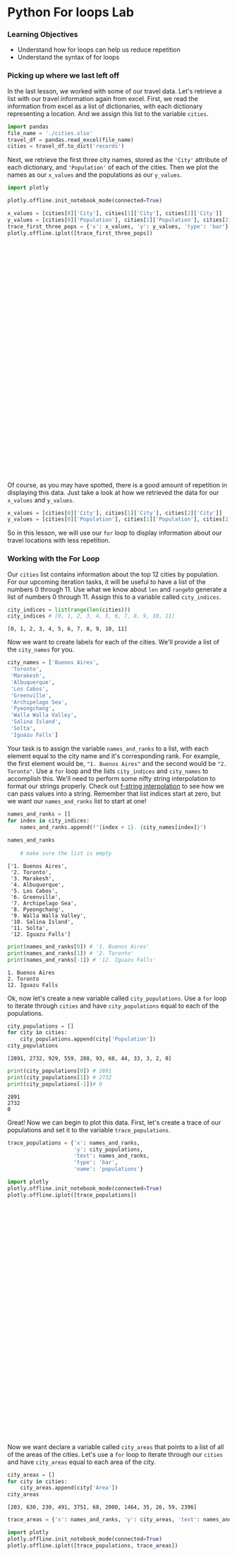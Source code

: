 
# Python For loops Lab

### Learning Objectives

* Understand how for loops can help us reduce repetition
* Understand the syntax of for loops 

### Picking up where we last left off

In the last lesson, we worked with some of our travel data.  Let's retrieve a list with our travel information again from excel.  First, we read the information from excel as a list of dictionaries, with each dictionary representing a location.  And we assign this list to the variable `cities`.


```python
import pandas
file_name = './cities.xlsx'
travel_df = pandas.read_excel(file_name)
cities = travel_df.to_dict('records')
```

Next, we retrieve the first three city names, stored as the `'City'` attribute of each dictionary, and `'Population'` of each of the cities.  Then we plot the names as our `x_values` and the populations as our `y_values`.


```python
import plotly

plotly.offline.init_notebook_mode(connected=True)

x_values = [cities[0]['City'], cities[1]['City'], cities[2]['City']]
y_values = [cities[0]['Population'], cities[1]['Population'], cities[2]['Population']]
trace_first_three_pops = {'x': x_values, 'y': y_values, 'type': 'bar'}
plotly.offline.iplot([trace_first_three_pops])
```


<script>requirejs.config({paths: { 'plotly': ['https://cdn.plot.ly/plotly-latest.min']},});if(!window.Plotly) {{require(['plotly'],function(plotly) {window.Plotly=plotly;});}}</script>



<div id="abb4d826-04bc-4fa0-b2ec-b3c61d6b4423" style="height: 525px; width: 100%;" class="plotly-graph-div"></div><script type="text/javascript">require(["plotly"], function(Plotly) { window.PLOTLYENV=window.PLOTLYENV || {};window.PLOTLYENV.BASE_URL="https://plot.ly";Plotly.newPlot("abb4d826-04bc-4fa0-b2ec-b3c61d6b4423", [{"x": ["Buenos Aires", "Toronto", "Marakesh"], "y": [2891, 2732, 929], "type": "bar", "uid": "3508c154-c9ca-11e9-96c8-3af9d3ad3e0b"}], {}, {"showLink": true, "linkText": "Export to plot.ly"})});</script>


Of course, as you may have spotted, there is a good amount of repetition in displaying this data.  Just take a look at how we retrieved the data for our `x_values` and `y_values`.  


```python
x_values = [cities[0]['City'], cities[1]['City'], cities[2]['City']]
y_values = [cities[0]['Population'], cities[1]['Population'], cities[2]['Population']]
```

So in this lesson, we will use our `for` loop to display information about our travel locations with less repetition.

### Working with the For Loop

Our `cities` list contains information about the top 12 cities by population.  For our upcoming iteration tasks, it will be useful to have a list of the numbers 0 through 11.  Use what we know about `len` and `range`to generate a list of numbers 0 through 11.  Assign this to a variable called `city_indices`.


```python
city_indices = list(range(len(cities)))
city_indices # [0, 1, 2, 3, 4, 5, 6, 7, 8, 9, 10, 11]
```




    [0, 1, 2, 3, 4, 5, 6, 7, 8, 9, 10, 11]



Now we want to create labels for each of the cities. We'll provide a list of the `city_names` for you. 


```python
city_names = ['Buenos Aires',
 'Toronto',
 'Marakesh',
 'Albuquerque',
 'Los Cabos',
 'Greenville',
 'Archipelago Sea',
 'Pyeongchang',
 'Walla Walla Valley',
 'Salina Island',
 'Solta',
 'Iguazu Falls']
```

Your task is to assign the variable `names_and_ranks` to a list, with each element equal to the city name and it's corresponding rank.  For example, the first element would be, `"1. Buenos Aires"` and the second would be `"2. Toronto"`.  Use a `for` loop and the lists `city_indices` and `city_names` to accomplish this.  We'll need to perform some nifty string interpolation to format our strings properly.  Check out [f-string interpolation](https://www.programiz.com/python-programming/string-interpolation#f) to see how we can pass values into a string.  Remember that list indices start at zero, but we want our `names_and_ranks` list to start at one!


```python
names_and_ranks = []
for index in city_indices: 
    names_and_ranks.append(f"{index + 1}. {city_names[index]}")
    
names_and_ranks
    
    # make sure the list is empty
```




    ['1. Buenos Aires',
     '2. Toronto',
     '3. Marakesh',
     '4. Albuquerque',
     '5. Los Cabos',
     '6. Greenville',
     '7. Archipelago Sea',
     '8. Pyeongchang',
     '9. Walla Walla Valley',
     '10. Salina Island',
     '11. Solta',
     '12. Iguazu Falls']




```python
print(names_and_ranks[0]) # '1. Buenos Aires'
print(names_and_ranks[1]) # '2. Toronto'
print(names_and_ranks[-1]) # '12. Iguazu Falls'
```

    1. Buenos Aires
    2. Toronto
    12. Iguazu Falls


Ok, now let's create a new variable called `city_populations`.  Use a `for` loop to iterate through `cities` and have `city_populations` equal to each of the populations.


```python
city_populations = []
for city in cities:
    city_populations.append(city['Population'])
city_populations
```




    [2891, 2732, 929, 559, 288, 93, 60, 44, 33, 3, 2, 0]




```python
print(city_populations[0]) # 2891
print(city_populations[1]) # 2732
print(city_populations[-1])# 0
```

    2891
    2732
    0


Great! Now we can begin to plot this data.  First, let's create a trace of our populations and set it to the variable `trace_populations`.


```python
trace_populations = {'x': names_and_ranks, 
                     'y': city_populations, 
                     'text': names_and_ranks, 
                     'type': 'bar', 
                     'name': 'populations'}
```


```python
import plotly
plotly.offline.init_notebook_mode(connected=True)
plotly.offline.iplot([trace_populations])
```


<script>requirejs.config({paths: { 'plotly': ['https://cdn.plot.ly/plotly-latest.min']},});if(!window.Plotly) {{require(['plotly'],function(plotly) {window.Plotly=plotly;});}}</script>



<div id="7abd61b0-4da0-4c40-a667-7679f5b714f0" style="height: 525px; width: 100%;" class="plotly-graph-div"></div><script type="text/javascript">require(["plotly"], function(Plotly) { window.PLOTLYENV=window.PLOTLYENV || {};window.PLOTLYENV.BASE_URL="https://plot.ly";Plotly.newPlot("7abd61b0-4da0-4c40-a667-7679f5b714f0", [{"name": "populations", "text": ["1. Buenos Aires", "2. Toronto", "3. Marakesh", "4. Albuquerque", "5. Los Cabos", "6. Greenville", "7. Archipelago Sea", "8. Pyeongchang", "9. Walla Walla Valley", "10. Salina Island", "11. Solta", "12. Iguazu Falls"], "x": ["1. Buenos Aires", "2. Toronto", "3. Marakesh", "4. Albuquerque", "5. Los Cabos", "6. Greenville", "7. Archipelago Sea", "8. Pyeongchang", "9. Walla Walla Valley", "10. Salina Island", "11. Solta", "12. Iguazu Falls"], "y": [2891, 2732, 929, 559, 288, 93, 60, 44, 33, 3, 2, 0], "type": "bar", "uid": "44f0a8e8-c9ca-11e9-bab9-3af9d3ad3e0b"}], {}, {"showLink": true, "linkText": "Export to plot.ly"})});</script>


Now we want declare a variable called `city_areas` that points to a list of all of the areas of the cities.  Let's use a `for` loop to iterate through our `cities` and have `city_areas` equal to each area of the city.  


```python
city_areas = []
for city in cities:
    city_areas.append(city['Area'])
city_areas
```




    [203, 630, 230, 491, 3751, 68, 2000, 1464, 35, 26, 59, 2396]




```python
trace_areas = {'x': names_and_ranks, 'y': city_areas, 'text': names_and_ranks, 'type': 'bar', 'name': 'areas'}
```


```python
import plotly
plotly.offline.init_notebook_mode(connected=True)
plotly.offline.iplot([trace_populations, trace_areas])
```


<script>requirejs.config({paths: { 'plotly': ['https://cdn.plot.ly/plotly-latest.min']},});if(!window.Plotly) {{require(['plotly'],function(plotly) {window.Plotly=plotly;});}}</script>



<div id="31389960-ff02-458b-8c51-b868704d8e58" style="height: 525px; width: 100%;" class="plotly-graph-div"></div><script type="text/javascript">require(["plotly"], function(Plotly) { window.PLOTLYENV=window.PLOTLYENV || {};window.PLOTLYENV.BASE_URL="https://plot.ly";Plotly.newPlot("31389960-ff02-458b-8c51-b868704d8e58", [{"name": "populations", "text": ["1. Buenos Aires", "2. Toronto", "3. Marakesh", "4. Albuquerque", "5. Los Cabos", "6. Greenville", "7. Archipelago Sea", "8. Pyeongchang", "9. Walla Walla Valley", "10. Salina Island", "11. Solta", "12. Iguazu Falls"], "x": ["1. Buenos Aires", "2. Toronto", "3. Marakesh", "4. Albuquerque", "5. Los Cabos", "6. Greenville", "7. Archipelago Sea", "8. Pyeongchang", "9. Walla Walla Valley", "10. Salina Island", "11. Solta", "12. Iguazu Falls"], "y": [2891, 2732, 929, 559, 288, 93, 60, 44, 33, 3, 2, 0], "type": "bar", "uid": "9a44396c-c9cb-11e9-995f-3af9d3ad3e0b"}, {"name": "areas", "text": ["1. Buenos Aires", "2. Toronto", "3. Marakesh", "4. Albuquerque", "5. Los Cabos", "6. Greenville", "7. Archipelago Sea", "8. Pyeongchang", "9. Walla Walla Valley", "10. Salina Island", "11. Solta", "12. Iguazu Falls"], "x": ["1. Buenos Aires", "2. Toronto", "3. Marakesh", "4. Albuquerque", "5. Los Cabos", "6. Greenville", "7. Archipelago Sea", "8. Pyeongchang", "9. Walla Walla Valley", "10. Salina Island", "11. Solta", "12. Iguazu Falls"], "y": [203, 630, 230, 491, 3751, 68, 2000, 1464, 35, 26, 59, 2396], "type": "bar", "uid": "9a443ac0-c9cb-11e9-b0bd-3af9d3ad3e0b"}], {}, {"showLink": true, "linkText": "Export to plot.ly"})});</script>


### Summary

In this section we saw how we can use `for` loops to go through elements of a list and perform the same operation on each.  By using `for` loops we were able to reduce the amount of code that we wrote and while also writing more expressive code.
